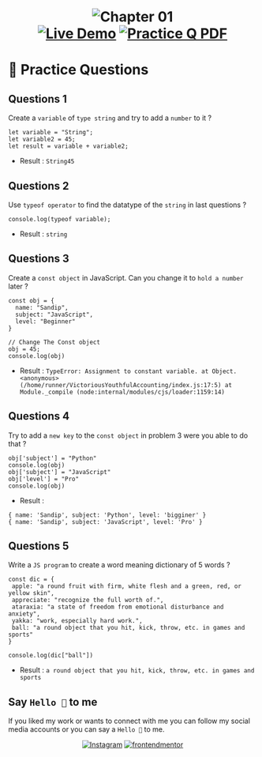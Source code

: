 <h1 align="center"><img src="https://firebasestorage.googleapis.com/v0/b/github-images-51d28.appspot.com/o/Chapter_01Variables_%26_Data.png?alt=media&token=2a6da7f2-70b5-4202-9c05-174275049733" alt="Chapter 01"</h1>

<div align="center">
 <span>
  <a href="https://www.frontendmentor.io/challenges"><img src="https://img.shields.io/badge/Projects-Demo-blue?style=for-the-badge&logo=&logoColor=white" alt="Live Demo"></a>
 </span>
 <span>
  <a href="https://cwh-full-next-space.fra1.digitaloceanspaces.com/downloads/videos/ultimate-js-tutorial-hindi-1/JS%20All%20in%20One%20Notes.pdf"><img src="https://img.shields.io/badge/Practice Q- PDF-red?style=for-the-badge&logo=&logoColor=white" alt="Practice Q PDF"></a>
 </span>
 </div>

# 🎉 Practice Questions

## Questions 1
Create a `variable` of `type string` and try to add a `number` to it ?
```
let variable = "String";
let variable2 = 45;
let result = variable + variable2;

```
* Result :
    ` String45 `

## Questions 2
Use `typeof operator` to find the datatype of the `string` in last questions ?
```
console.log(typeof variable);
```
* Result :
    ` string `

## Questions 3
Create a `const object` in JavaScript. Can you change it to `hold a number` later ?
```
const obj = {
  name: "Sandip",
  subject: "JavaScript",
  level: "Beginner"
}

// Change The Const object
obj = 45;
console.log(obj)
```
* Result :
    ` TypeError: Assignment to constant variable.
    at Object.<anonymous> (/home/runner/VictoriousYouthfulAccounting/index.js:17:5)
    at Module._compile (node:internal/modules/cjs/loader:1159:14) `

## Questions 4
Try to add a `new key` to the `const object` in problem 3 were you able to do that ?
```
obj['subject'] = "Python"
console.log(obj)
obj['subject'] = "JavaScript"
obj['level'] = "Pro"
console.log(obj)
```
* Result :
``` 
{ name: 'Sandip', subject: 'Python', level: 'bigginer' }
{ name: 'Sandip', subject: 'JavaScript', level: 'Pro' } 
```
 ## Questions 5
 Write a `JS program` to create a word meaning dictionary of 5 words ?
 ```
 const dic = {
  apple: "a round fruit with firm, white flesh and a green, red, or yellow skin",
  appreciate: "recognize the full worth of.",
  ataraxia: "a state of freedom from emotional disturbance and anxiety",
  yakka: "work, especially hard work.",
  ball: "a round object that you hit, kick, throw, etc. in games and sports"
}

console.log(dic["ball"])
 ```

 * Result : ` a round object that you hit, kick, throw, etc. in games and sports `

 ## Say `Hello 👏` to me

If you liked my work or wants to connect with me you can follow my social media accounts or you can say a `Hello 👏` to me.

<div align="center">
<span>
<a href="https://www.instagram.com/sandip_sharma_24/?igshid=NTc4MTIwNjQ2YQ%3D%3D"><img src="https://img.shields.io/badge/Profile-Instagram-red?style=for-the-badge&logo=&logoColor=white" alt="Instagram"></a>
 </span>
 <span>
  <a href="https://www.frontendmentor.io/profile/MrSandipSharma"><img src="https://img.shields.io/badge/Profile-Frontend%20Mentor-blue?style=for-the-badge&logo=&logoColor=white" alt="frontendmentor"></a>
 </span>
 </div>
